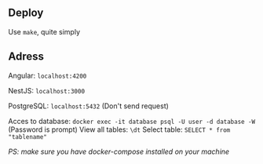 ## Deploy

Use `make`, quite simply

## Adress

Angular: `localhost:4200`

NestJS: `localhost:3000`

PostgreSQL: `localhost:5432` (Don't send request)

Acces to database: `docker exec -it database psql -U user -d database -W` (Password is prompt)
View all tables: `\dt`
Select table: `SELECT * from "tablename"`


_PS: make sure you have docker-compose installed on your machine_
